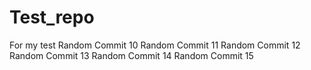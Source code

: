 # Test_repo
For my test
Random Commit 10
Random Commit 11
Random Commit 12
Random Commit 13
Random Commit 14
Random Commit 15
